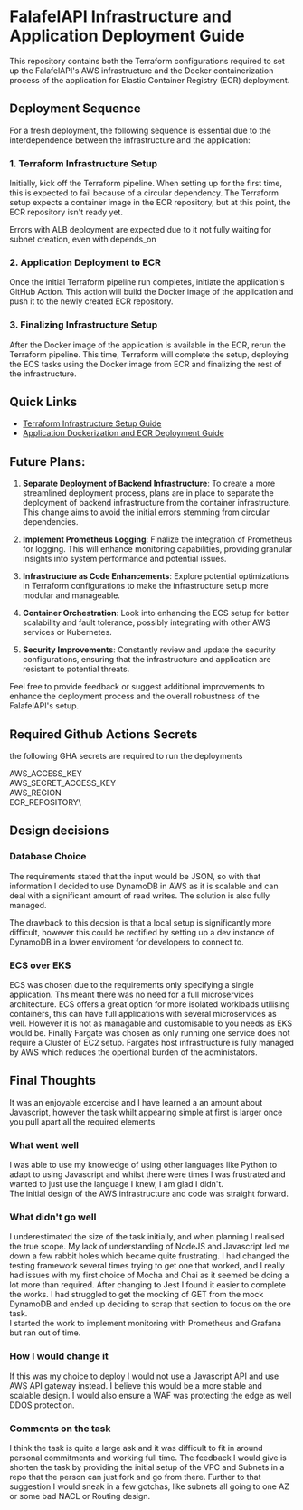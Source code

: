 # FalafelAPI Infrastructure and Application Deployment Guide

This repository contains both the Terraform configurations required to set up the FalafelAPI's AWS infrastructure and the Docker containerization process of the application for Elastic Container Registry (ECR) deployment.

## Deployment Sequence

For a fresh deployment, the following sequence is essential due to the interdependence between the infrastructure and the application:

### 1. **Terraform Infrastructure Setup**

Initially, kick off the Terraform pipeline. When setting up for the first time, this is expected to fail because of a circular dependency. The Terraform setup expects a container image in the ECR repository, but at this point, the ECR repository isn't ready yet.

Errors with ALB deployment are expected due to it not fully waiting for subnet creation, even with depends_on

### 2. **Application Deployment to ECR**

Once the initial Terraform pipeline run completes, initiate the application's GitHub Action. This action will build the Docker image of the application and push it to the newly created ECR repository.

### 3. **Finalizing Infrastructure Setup**

After the Docker image of the application is available in the ECR, rerun the Terraform pipeline. This time, Terraform will complete the setup, deploying the ECS tasks using the Docker image from ECR and finalizing the rest of the infrastructure.

## Quick Links

- [Terraform Infrastructure Setup Guide](https://github.com/Pretendfriend/Falafel-API-Server/blob/a005238977a6bb14f39a9830e3c883c1996b0be4/components/README.md)
- [Application Dockerization and ECR Deployment Guide](https://github.com/Pretendfriend/Falafel-API-Server/blob/a005238977a6bb14f39a9830e3c883c1996b0be4/application/README.md)

## Future Plans:

1. **Separate Deployment of Backend Infrastructure**: To create a more streamlined deployment process, plans are in place to separate the deployment of backend infrastructure from the container infrastructure. This change aims to avoid the initial errors stemming from circular dependencies.

2. **Implement Prometheus Logging**: Finalize the integration of Prometheus for logging. This will enhance monitoring capabilities, providing granular insights into system performance and potential issues.

3. **Infrastructure as Code Enhancements**: Explore potential optimizations in Terraform configurations to make the infrastructure setup more modular and manageable.

4. **Container Orchestration**: Look into enhancing the ECS setup for better scalability and fault tolerance, possibly integrating with other AWS services or Kubernetes.

5. **Security Improvements**: Constantly review and update the security configurations, ensuring that the infrastructure and application are resistant to potential threats.

Feel free to provide feedback or suggest additional improvements to enhance the deployment process and the overall robustness of the FalafelAPI's setup.

## Required Github Actions Secrets
the following GHA secrets are required to run the deployments

AWS_ACCESS_KEY\
AWS_SECRET_ACCESS_KEY\
AWS_REGION\
ECR_REPOSITORY\

## Design decisions

### Database Choice
The requirements stated that the input would be JSON, so with that information I decided to use DynamoDB in AWS as it is scalable and can deal with a significant amount of read writes.  The solution is also fully managed.

The drawback to this decsion is that a local setup is significantly more difficult, however this could be rectified by setting up a dev instance of DynamoDB in a lower enviroment for developers to connect to.

### ECS over EKS
ECS was chosen due to the requirements only specifying a single application.  Ths meant there was no need for a full microservices architecture. ECS offers a great option for more isolated workloads utilising containers, this can have full applications with several microservices as well.  However it is not as managable and customisable to you needs as EKS would be.  Finally Fargate was chosen as only running one service does not require a Cluster of EC2 setup.  Fargates host infrastructure is fully managed by AWS which reduces the opertional burden of the administators.

## Final Thoughts

It was an enjoyable excercise and I have learned a an amount about Javascript, however the task whilt appearing simple at first is larger once you pull apart all the required elements

### What went well
I was able to use my knowledge of using other languages like Python to adapt to using Javascript and whilst there were times I was frustrated and wanted to just use the language I knew, I am glad I didn't. \
The initial design of the AWS infrastructure and code was straight forward.

### What didn't go well
I underestimated the size of the task initially, and when planning I realised the true scope. My lack of understanding of NodeJS and Javascript led me down a few rabbit holes which became quite frustrating. I had changed the testing framework several times trying to get one that worked, and I really had issues with my first choice of Mocha and Chai as it seemed be doing a lot more than required.  After changing to Jest I found it easier to complete the works.  I had struggled to get the mocking of GET from the mock DynamoDB and ended up deciding to scrap that section to focus on the ore task.\
I started the work to implement monitoring with Prometheus and Grafana but ran out of time.

###  How I would change it
If this was my choice to deploy I would not use a Javascript API and use AWS API gateway instead.  I believe this would be a more stable and scalable design. I would also ensure a WAF was protecting the edge as well DDOS protection.

### Comments on the task
I think the task is quite a large ask and it was difficult to fit in around personal commitments and working full time.  The feedback I would give is shorten the task by providing the initial setup of the VPC and Subnets in a repo that the person can just fork and go from there.  Further to that suggestion I would sneak in a few gotchas, like subnets all going to one AZ or some bad NACL or Routing design.